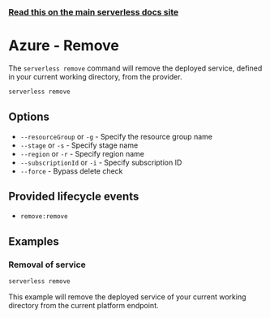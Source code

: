 <!--
title: Serverless Framework Commands - Azure Functions - Remove
menuText: remove
menuOrder: 7
description: Remove a deployed Service and all of its Azure Functions Functions, Events and Resources
layout: Doc
-->

<!-- DOCS-SITE-LINK:START automatically generated  -->

### [Read this on the main serverless docs site](https://www.serverless.com/framework/docs/providers/azure/cli-reference/remove)

<!-- DOCS-SITE-LINK:END -->

# Azure - Remove

The `serverless remove` command will remove the deployed service, defined in your
current working directory, from the provider.

```bash
serverless remove
```

## Options

- `--resourceGroup` or `-g` - Specify the resource group name
- `--stage` or `-s` - Specify stage name
- `--region` or `-r` - Specify region name
- `--subscriptionId` or `-i` - Specify subscription ID
- `--force` - Bypass delete check

## Provided lifecycle events

- `remove:remove`

## Examples

### Removal of service

```bash
serverless remove
```

This example will remove the deployed service of your current working directory
from the current platform endpoint.
